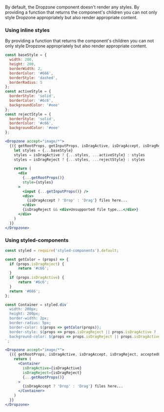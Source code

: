 By default, the Dropzone component doesn't render any styles.
By providing a function that returns the component's children you can not only style Dropzone appropriately but also render appropriate content.

### Using inline styles

By providing a function that returns the component's children you can not only style Dropzone appropriately but also render appropriate content.

```jsx harmony
const baseStyle = {
  width: 200,
  height: 200,
  borderWidth: 2,
  borderColor: '#666',
  borderStyle: 'dashed',
  borderRadius: 5
};
const activeStyle = {
  borderStyle: 'solid',
  borderColor: '#6c6',
  backgroundColor: '#eee'
};
const rejectStyle = {
  borderStyle: 'solid',
  borderColor: '#c66',
  backgroundColor: '#eee'
};

<Dropzone accept="image/*">
  {({ getRootProps, getInputProps, isDragActive, isDragAccept, isDragReject, acceptedFiles, rejectedFiles }) => {
    let styles = {...baseStyle}
    styles = isDragActive ? {...styles, ...activeStyle} : styles
    styles = isDragReject ? {...styles, ...rejectStyle} : styles
          
    return (
      <div 
        {...getRootProps()}
        style={styles}
      >
        <input {...getInputProps()} />
        <div>
          {isDragAccept ? 'Drop' : 'Drag'} files here...
        </div>
        {isDragReject && <div>Unsupported file type...</div>}
      </div>
    )
  }}
</Dropzone>
```

### Using styled-components

```jsx harmony
const styled = require('styled-components').default;

const getColor = (props) => {
  if (props.isDragReject) {
      return '#c66';
  }
  if (props.isDragActive) {    
      return '#6c6';
  } 
  return '#666';
};

const Container = styled.div`
  width: 200px;
  height: 200px;
  border-width: 2px;
  border-radius: 5px;
  border-color: ${props => getColor(props)};
  border-style: ${props => props.isDragReject || props.isDragActive ? 'solid' : 'dashed'};
  background-color: ${props => props.isDragReject || props.isDragActive ? '#eee' : ''};
`;

<Dropzone accept="image/*">
  {({ getRootProps, isDragActive, isDragAccept, isDragReject, acceptedFiles }) => {
    return (
      <Container
        isDragActive={isDragActive}
        isDragReject={isDragReject}
        {...getRootProps()}
      >
        {isDragAccept ? 'Drop' : 'Drag'} files here...
      </Container>
    )
  }}
</Dropzone>
```
